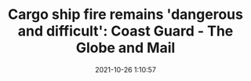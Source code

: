 ---
"title": "Cargo ship fire remains 'dangerous and difficult': Coast Guard - The Globe and Mail"
"date": "2021-10-26 1:10:57"
"feed_name": "GOOGLENEWSMINING"
"feed_website": "https://news.google.com/search?q=mining%2Bincident&hl=en-US&gl=US&ceid=US:en"
"feed_rss": "https://news.google.com/rss/search?q=mining%2Bincident&hl=en-US&gl=US&ceid=US:en"
"link": "https://www.theglobeandmail.com/canada/british-columbia/article-cargo-ship-fire-remains-dangerous-and-difficult-coast-guard/"
"source": "{'href': 'https://www.theglobeandmail.com', 'title': 'The Globe and Mail'}"
"file": "_posts/2021-1-1-f78d4cc30ce15470d6cc6381b163eed2fa8388ae.md"
"accident": "1"
"drilling": "0"
"dead": "0"
"injured": "0"
"arrested": "0"
"place": "unknown place"
"where": "unknown site"
"causes": "unknown"
"place_uri": "unknown place"
---